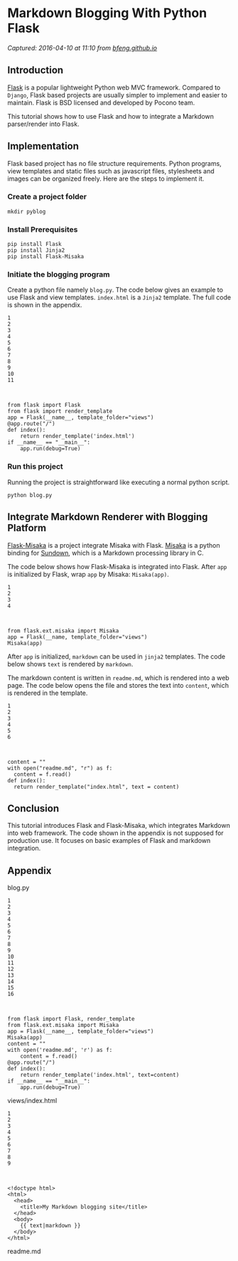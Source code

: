 # Markdown Blogging With Python Flask

_Captured: 2016-04-10 at 11:10 from [bfeng.github.io](http://bfeng.github.io/blog/2014/11/25/markdown-blogging-with-python-flask/)_

## Introduction

[Flask](http://flask.pocoo.org/) is a popular lightweight Python web MVC framework. Compared to `Django`, Flask based projects are usually simpler to implement and easier to maintain. Flask is BSD licensed and developed by Pocono team.

This tutorial shows how to use Flask and how to integrate a Markdown parser/render into Flask.

## Implementation

Flask based project has no file structure requirements. Python programs, view templates and static files such as javascript files, stylesheets and images can be organized freely. Here are the steps to implement it.

### Create a project folder
    
    
    mkdir pyblog
    

### Install Prerequisites
    
    
    pip install Flask
    pip install Jinja2
    pip install Flask-Misaka
    

### Initiate the blogging program

Create a python file namely `blog.py`. The code below gives an example to use Flask and view templates. `index.html` is a `Jinja2` template. The full code is shown in the appendix.
    
    
    1
    2
    3
    4
    5
    6
    7
    8
    9
    10
    11
    
    
    
    from flask import Flask
    from flask import render_template
    app = Flask(__name__, template_folder="views")
    @app.route("/")
    def index():
        return render_template('index.html')
    if __name__ == "__main__":
        app.run(debug=True)
    

### Run this project

Running the project is straightforward like executing a normal python script.
    
    
    python blog.py
    

## Integrate Markdown Renderer with Blogging Platform

[Flask-Misaka](http://pythonhosted.org//Flask-Misaka/) is a project integrate Misaka with Flask. [Misaka](http://misaka.61924.nl/) is a python binding for [Sundown](https://github.com/vmg/sundown), which is a Markdown processing library in C.

The code below shows how Flask-Misaka is integrated into Flask. After `app` is initialized by Flask, wrap `app` by Misaka: `Misaka(app)`.
    
    
    1
    2
    3
    4
    
    
    
    from flask.ext.misaka import Misaka
    app = Flask(__name, template_folder="views")
    Misaka(app)
    

After `app` is initialized, `markdown` can be used in `jinja2` templates. The code below shows `text` is rendered by `markdown`.

The markdown content is written in `readme.md`, which is rendered into a web page. The code below opens the file and stores the text into `content`, which is rendered in the template.
    
    
    1
    2
    3
    4
    5
    6
    
    
    
    content = ""
    with open("readme.md", "r") as f:
      content = f.read()
    def index():
      return render_template("index.html", text = content)
    

## Conclusion

This tutorial introduces Flask and Flask-Misaka, which integrates Markdown into web framework. The code shown in the appendix is not supposed for production use. It focuses on basic examples of Flask and markdown integration.

## Appendix

blog.py
    
    
    1
    2
    3
    4
    5
    6
    7
    8
    9
    10
    11
    12
    13
    14
    15
    16
    
    
    
    from flask import Flask, render_template
    from flask.ext.misaka import Misaka
    app = Flask(__name__, template_folder="views")
    Misaka(app)
    content = ""
    with open('readme.md', 'r') as f:
        content = f.read()
    @app.route("/")
    def index():
        return render_template('index.html', text=content)
    if __name__ == "__main__":
        app.run(debug=True)
    

views/index.html
    
    
    1
    2
    3
    4
    5
    6
    7
    8
    9
    
    
    
    <!doctype html>
    <html>
      <head>
        <title>My Markdown blogging site</title>
      </head>
      <body>
        {{ text|markdown }}
      </body>
    </html>

readme.md
